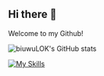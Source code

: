 ## Hi there 👋

<!--
**biuwuLOK/biuwuLOK** is a ✨ _special_ ✨ repository because its `README.md` (this file) appears on your GitHub profile.

Here are some ideas to get you started:

- 🔭 I’m currently working on ...
- 🌱 I’m currently learning ...
- 👯 I’m looking to collaborate on ...
- 🤔 I’m looking for help with ...
- 💬 Ask me about ...
- 📫 How to reach me: ...
- 😄 Pronouns: ...
- ⚡ Fun fact: ...
-->

Welcome to my Github!

![biuwuLOK's GitHub stats](https://github-readme-stats.vercel.app/api?username=biuwuLOK&show_icons=true&theme=dracula)

[![My Skills](https://skillicons.dev/icons?i=js,html,css,wasm)](https://skillicons.dev)
